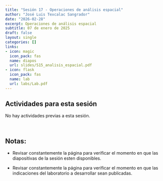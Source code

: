 ```yaml
---
title: "Sesión 17 - Operaciones de análisis espacial"
author: "José Luis Texcalac Sangrador"
date: "2026-02-28"
excerpt: Operaciones de análisis espacial
subtitle: 07 de enero de 2025
draft: false
layout: single
categories: []
links:
- icon: magic
  icon_pack: fas
  name: diapos
  url: slides/S15_analisis_espacial.pdf
- icon: flask
  icon_pack: fas
  name: lab
  url: labs/Lab.pdf
---
```


## Actividades para esta sesión 

No hay actividades previas a esta sesión.

&nbsp;

## Notas:

* Revisar constantemente la página para verificar el momento en que las 
diapositivas de la sesión esten disponibles.

* Revisar constantemente la página para verificar el momento en que las 
indicaciones del laboratorio a desarrollar sean publicadas.

&nbsp;
